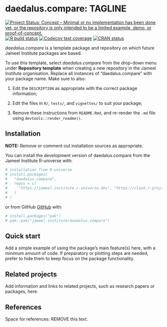
<!-- README.md is generated from README.Rmd. Please edit that file -->

# daedalus.compare: TAGLINE

<!-- badges: start -->

[![Project Status: Concept – Minimal or no implementation has been done
yet, or the repository is only intended to be a limited example, demo,
or
proof-of-concept.](https://www.repostatus.org/badges/latest/concept.svg)](https://www.repostatus.org/#concept)
[![R build
status](https://github.com/jameel-institute/daedalus.compare/workflows/R-CMD-check/badge.svg)](https://github.com/jameel-institute/daedalus.compare/actions/workflows/R-CMD-check.yaml)
[![Codecov test
coverage](https://codecov.io/gh/jameel-institute/daedalus.compare/branch/main/graph/badge.svg)](https://app.codecov.io/gh/jameel-institute/daedalus.compare?branch=main)
[![CRAN
status](https://www.r-pkg.org/badges/version/daedalus.compare)](https://CRAN.R-project.org/package=daedalus.compare)
<!-- badges: end -->

*daedalus.compare* is a template package and repository on which future
Jameel Institute packages are based.

To use this template, select *daedalus.compare* from the drop-down menu
under **Repository template** when creating a new repository in the
Jameel Institute organisation. Replace all instances of
“daedalus.compare” with your package name. Make sure to also:

1.  Edit the `DESCRIPTION` as appropriate with the correct package
    information;

2.  Edit the files in `R/`, `tests/`, and `vignettes/` to suit your
    package;

3.  Remove these instructions from `README.Rmd`, and re-render the `.md`
    file using `devtools::render_readme()`.

## Installation

**NOTE:** Remove or comment out installation sources as appropriate.

You can install the development version of daedalus.compare from the
Jameel Institute R-universe with:

``` r
# installation from R-universe
# install.packages(
#   "daedalus.compare", 
#   repos = c(
#     "https://jameel-institute.r-universe.dev", "https://cloud.r-project.org"
#   )
# )
```

or from GitHub [GitHub](https://github.com/) with:

``` r
# install.packages("pak")
# pak::pak("jameel-institute/daedalus.compare")
```

## Quick start

Add a simple example of using the package’s main feature(s) here, with a
minimum amount of code. If preparatory or plotting steps are needed,
prefer to hide them to keep focus on the package functionality.

## Related projects

Add information and links to related projects, such as research papers
or packages, here.

## References

Space for references: REMOVE this text.

